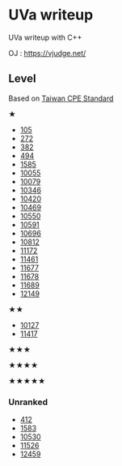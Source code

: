 # UVa writeup
UVa writeup with C++

OJ : https://vjudge.net/

## Level
Based on [Taiwan CPE Standard](http://par.cse.nsysu.edu.tw/~advprog/star.php) 

★
* [105](Problem/level1/105/105.md)
* [272](Problem/level1/272/272.md)
* [382](Problem/level1/382/382.md)
* [494](Problem/level1/494/494.md)
* [1585](Problem/level1/1585/1585.md)
* [10055](Problem/level1/10055/10055.md)
* [10079](Problem/level1/10079/10079.md)
* [10346](Problem/level1/10346/10346.md)
* [10420](Problem/level1/10420/10420.md)
* [10469](Problem/level1/10469/10469.md)
* [10550](Problem/level1/10550/10550.md)
* [10591](Problem/level1/10591/10591.md)
* [10696](Problem/level1/10696/10696.md)
* [10812](Problem/level1/10812/10812.md)
* [11172](Problem/level1/11172/11172.md)
* [11461](Problem/level1/11461/11461.md)
* [11677](Problem/level1/11677/11677.md)
* [11678](Problem/level1/11678/11678.md)
* [11689](Problem/level1/11689/11689.md)
* [12149](Problem/level1/12149/12149.md)

★★
* [10127](Problem/level2/10127/10127.md)
* [11417](Problem/level2/11417/11417.md)

★★★

★★★★

★★★★★

### Unranked
* [412](Problem/unranked/412/412.md)
* [1583](Problem/unranked/1583/1583.md)
* [10530](Problem/unranked/10530/10530.md)
* [11526](Problem/unranked/11526/11526.md)
* [12459](Problem/unranked/12459/12459.md)
